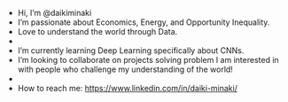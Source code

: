 - Hi, I’m @daikiminaki
- I’m passionate about Economics, Energy, and Opportunity Inequality.
- Love to understand the world through Data.
- 
- I’m currently learning Deep Learning specifically about CNNs.
- I’m looking to collaborate on projects solving problem I am interested in with people who challenge my understanding of the world!
- 
- How to reach me: https://www.linkedin.com/in/daiki-minaki/ 

<!---
daikiminaki/daikiminaki is a ✨ special ✨ repository because its `README.md` (this file) appears on your GitHub profile.
You can click the Preview link to take a look at your changes.
--->
